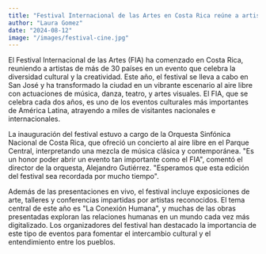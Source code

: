 ```yaml
---
title: "Festival Internacional de las Artes en Costa Rica reúne a artistas de todo el mundo"
author: "Laura Gomez"
date: "2024-08-12"
image: "/images/festival-cine.jpg"
---
```


El Festival Internacional de las Artes (FIA) ha comenzado en Costa Rica, reuniendo a artistas de más de 30 países en un evento que celebra la diversidad cultural y la creatividad. Este año, el festival se lleva a cabo en San José y ha transformado la ciudad en un vibrante escenario al aire libre con actuaciones de música, danza, teatro, y artes visuales. El FIA, que se celebra cada dos años, es uno de los eventos culturales más importantes de América Latina, atrayendo a miles de visitantes nacionales e internacionales.

La inauguración del festival estuvo a cargo de la Orquesta Sinfónica Nacional de Costa Rica, que ofreció un concierto al aire libre en el Parque Central, interpretando una mezcla de música clásica y contemporánea. "Es un honor poder abrir un evento tan importante como el FIA", comentó el director de la orquesta, Alejandro Gutiérrez. "Esperamos que esta edición del festival sea recordada por mucho tiempo".

Además de las presentaciones en vivo, el festival incluye exposiciones de arte, talleres y conferencias impartidas por artistas reconocidos. El tema central de este año es "La Conexión Humana", y muchas de las obras presentadas exploran las relaciones humanas en un mundo cada vez más digitalizado. Los organizadores del festival han destacado la importancia de este tipo de eventos para fomentar el intercambio cultural y el entendimiento entre los pueblos.